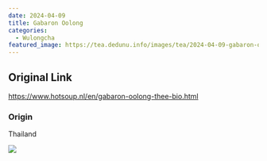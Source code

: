 ```yaml
---
date: 2024-04-09
title: Gabaron Oolong
categories:
  - Wulongcha
featured_image: https://tea.dedunu.info/images/tea/2024-04-09-gabaron-oolong-1.jpeg
---
```


## Original Link

<https://www.hotsoup.nl/en/gabaron-oolong-thee-bio.html>

### Origin

Thailand

![](https://tea.dedunu.info/images/tea/2024-04-09-gabaron-oolong-2.jpeg)